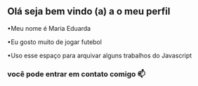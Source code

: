 ## Olá seja bem vindo (a) a o meu perfil

•Meu nome é Maria Eduarda

•Eu gosto muito de jogar futebol

•Uso esse espaço para arquivar alguns trabalhos do Javascript

### você pode entrar em contato comigo 📫

